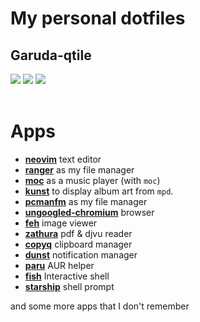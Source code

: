 # My personal dotfiles
## Garuda-qtile
![](https://i.imgur.com/gMxlLxv.png)
![](https://imgur.com/ND2nJjl.png)
<a href="https://www.archlinux.org/"><img src="https://img.shields.io/badge/Arch-BTW-blue?logo=arch%20linux"></a><br><br>
# Apps


- **[neovim](.config/nvim)** text editor
- **[ranger](.config/ranger)** as my file manager
- **[moc](.moc)** as a music player (with `moc`)
- **[kunst](https://github.com/sdushantha/kunst)** to display album art from `mpd`.
- **[pcmanfm](https://github.com/lxde/pcmanfm)** as my file manager
- **[ungoogled-chromium](https://github.com/Eloston/ungoogled-chromium)** browser
- **[feh](https://github.com/derf/feh)** image viewer
- **[zathura](.config/zathura/zathurarc)** pdf & djvu reader
- **[copyq](https://github.com/hluk/CopyQ)** clipboard manager
- **[dunst](.config/dunst/dunstrc)** notification manager
- **[paru](.config/paru/paru.conf)** AUR helper
- **[fish](.config/fish-shell/fish-shell)** Interactive shell
- **[starship](.config/starship/starship)** shell prompt

and some more apps that I don't remember
